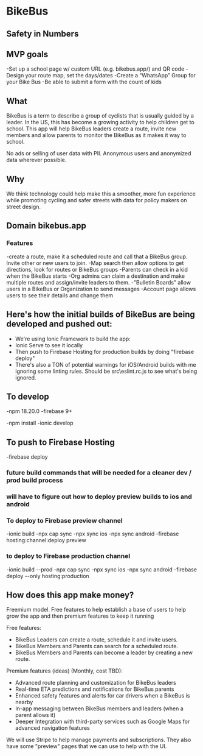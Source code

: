 # BikeBus

## Safety in Numbers

## MVP goals

   -Set up a school page w/ custom URL (e.g. bikebus.app/<school-name>) and QR code
   -Design your route map, set the days/dates
   -Create a “WhatsApp” Group for your Bike Bus
   -Be able to submit a form with the count of kids

## What

BikeBus is a term to describe a group of cyclists that is usually guided by a leader. In the US, this has become a growing activity to help children get to school. This app will help BikeBus leaders create a route, invite new members and allow parents to monitor the BikeBus as it makes it way to school.

No ads or selling of user data with PII. Anonymous users and anonymized data wherever possible.  

## Why

We think technology could help make this a smoother, more fun experience while promoting cycling and safer streets with data for policy makers on street design.

## Domain bikebus.app

### Features

-create a route, make it a scheduled route and call that a BikeBus group. Invite other or new users to join.
-Map search then allow options to get directions, look for routes or BikeBus groups
-Parents can check in a kid when the BikeBus starts
-Org admins can claim a destination and make multiple routes and assign/invite leaders to them.
-"Bulletin Boards" allow users in a BikeBus or Organization to send messages
-Account page allows users to see their details and change them

## Here's how the initial builds of BikeBus are being developed and pushed out:

- We're using Ionic Framework to build the app:
- Ionic Serve to see it locally
- Then push to Firebase Hosting for production builds by doing "firebase deploy"
- There's also a TON of potential warnings for iOS/Android builds with me ignoring some linting rules. Should be src\eslint.rc.js to see what's being ignored.

## To develop

-npm 18.20.0
-firebase 9+

-npm install
-ionic develop

## To push to Firebase Hosting

-firebase deploy

### future build commands that will be needed for a cleaner dev / prod build process

### will have to figure out how to deploy preview builds to ios and android

### To deploy to Firebase preview channel

-ionic build
-npx cap sync
-npx sync ios
-npx sync android
-firebase hosting:channel:deploy preview

### to deploy to Firebase production channel

-ionic build --prod
-npx cap sync
-npx sync ios
-npx sync android
-firebase deploy --only hosting:production

## How does this app make money?

Freemium model. Free features to help establish a base of users to help grow the app and then premium features to keep it running

Free features:

- BikeBus Leaders can create a route, schedule it and invite users.
- BikeBus Members and Parents can search for a scheduled route.
- BikeBus Members and Parents can become a leader by creating a new route.

Premium features (ideas) (Monthly, cost TBD):

- Advanced route planning and customization for BikeBus leaders
- Real-time ETA predictions and notifications for BikeBus parents
- Enhanced safety features and alerts for car drivers when a BikeBus is nearby
- In-app messaging between BikeBus members and leaders (when a parent allows it)
- Deeper Integration with third-party services such as Google Maps for advanced navigation features

We will use Stripe to help manage payments and subscriptions. They also have some "preview" pages that we can use to help with the UI.